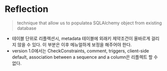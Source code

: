 Reflection
=

>technique that allow us to populatea SQLAlchemy object from existing database

- 테이블 단위로 리플렉션시, metadata 테이블에 외래키 제약조건이 올바르게 걸리지 않을 수 있다. 이 부분은 이후 메뉴얼하게 보정을 해주어야 한다.
- version 1.0에서는 CheckConstraints, comment, triggers, client-side default, association between a sequence and a column은 리플렉트 할 수 없다.